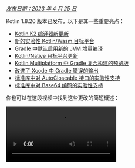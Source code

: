 [//]: # (title: Kotlin 1.8.20 有哪些新特性)

_[发布日期：2023 年 4 月 25 日](releases.md#release-details)_

Kotlin 1.8.20 版本已发布，以下是其一些重要亮点：

* [Kotlin K2 编译器新更新](#new-kotlin-k2-compiler-updates)
* [新的实验性 Kotlin/Wasm 目标平台](#new-kotlin-wasm-target)
* [Gradle 中默认启用新的 JVM 增量编译](#new-jvm-incremental-compilation-by-default-in-gradle)
* [Kotlin/Native 目标平台更新](#update-for-kotlin-native-targets)
* [Kotlin Multiplatform 中 Gradle 复合构建的预览版](#preview-of-gradle-composite-builds-support-in-kotlin-multiplatform)
* [改进了 Xcode 中 Gradle 错误的输出](#improved-output-for-gradle-errors-in-xcode)
* [标准库中对 AutoCloseable 接口的实验性支持](#support-for-the-autocloseable-interface)
* [标准库中对 Base64 编码的实验性支持](#support-for-base64-encoding)

你也可以在这段视频中找到这些更改的简短概述：

<video src="https://www.youtube.com/v/R1JpkpPzyBU" title="Kotlin 1.8.20 有哪些新特性"/>

## IDE 支持

支持 1.8.20 的 Kotlin 插件适用于：

| IDE            | 支持的版本            |
|----------------|-------------------------------|
| IntelliJ IDEA  | 2022.2.x, 2022.3.x,  2023.1.x |
| Android Studio | Flamingo (222)                |

> 为了正确下载 Kotlin 构件和依赖项，请[配置 Gradle 设置](#configure-gradle-settings)以使用 Maven Central 仓库。
>
{style="warning"}

## Kotlin K2 编译器新更新

Kotlin 团队持续稳定 K2 编译器。正如在 [Kotlin 1.7.0 公告](whatsnew17.md#new-kotlin-k2-compiler-for-the-jvm-in-alpha)中提及的，它仍处于 **Alpha** 阶段。
此版本引入了进一步的改进，为迈向 [K2 Beta](https://youtrack.jetbrains.com/issue/KT-52604) 铺平了道路。

从 1.8.20 版本开始，Kotlin K2 编译器：

* 拥有序列化插件的预览版本。
* 为 [JS IR 编译器](js-ir-compiler.md)提供了 Alpha 支持。
* 引入了 [新语言版本 Kotlin 2.0](https://blog.jetbrains.com/kotlin/2023/02/k2-kotlin-2-0/) 的未来版本。

通过以下视频了解新编译器及其优势：

* [每个人都必须了解的全新 Kotlin K2 编译器](https://www.youtube.com/watch?v=iTdJJq_LyoY)
* [全新 Kotlin K2 编译器：专家审阅](https://www.youtube.com/watch?v=db19VFLZqJM)

### 如何启用 Kotlin K2 编译器

要启用并测试 Kotlin K2 编译器，请使用新语言版本以及以下编译器选项：

```bash
-language-version 2.0
```

你可以在 `build.gradle(.kts)` 文件中指定它：

```kotlin
kotlin {
   sourceSets.all {
       languageSettings {
           languageVersion = "2.0"
       }
   }
}
```

之前的 `-Xuse-k2` 编译器选项已被弃用。

> 新 K2 编译器的 Alpha 版本仅适用于 JVM 和 JS IR 项目。
> 它尚不支持 Kotlin/Native 或任何多平台项目。
>
{style="warning"}

### 对新 K2 编译器留下你的反馈

我们非常感谢你提供的任何反馈！

* 直接向 Kotlin Slack 上的 K2 开发者提供反馈 – [获取邀请](https://surveys.jetbrains.com/s3/kotlin-slack-sign-up?_gl=1*ju6cbn*_ga*MTA3MTk5NDkzMC4xNjQ2MDY3MDU4*_ga_9J976DJZ68*MTY1ODMzNzA3OS4xMDAuMS4xNjU4MzQwODEwLjYw)并加入 [#k2-early-adopters](https://kotlinlang.slack.com/archives/C03PK0PE257) 频道。
* 在[我们的问题追踪器](https://kotl.in/issue)上报告你使用新 K2 编译器时遇到的任何问题。
* [启用 **Send usage statistics** 选项](https://www.jetbrains.com/help/idea/settings-usage-statistics.html)以允许 JetBrains 收集有关 K2 使用的匿名数据。

## 语言

随着 Kotlin 的不断发展，我们将在 1.8.20 中引入新语言特性的预览版本：

* [Enum 类 values 函数的现代化高性能替代方案](#a-modern-and-performant-replacement-of-the-enum-class-values-function)
* [与数据类对称的数据对象](#preview-of-data-objects-for-symmetry-with-data-classes)
* [取消对内联类中带有函数体的次构造函数限制的预览](#preview-of-lifting-restriction-on-secondary-constructors-with-bodies-in-inline-classes)

### Enum 类 values 函数的现代化高性能替代方案

> 这项特性是[实验性的](components-stability.md#stability-levels-explained)。
> 它可能随时被删除或更改。需要选择启用（详见下文）。仅用于评估目的。
> 我们非常感谢你在 [YouTrack](https://kotl.in/issue) 上提供反馈。
>
{style="warning"}

Enum 类有一个合成的 `values()` 函数，它返回一个已定义枚举常量的数组。然而，在 Kotlin 和 Java 中，使用数组可能导致[隐藏的性能问题](https://github.com/Kotlin/KEEP/blob/master/proposals/enum-entries.md#examples-of-performance-issues)。
此外，大多数 API 使用集合，这需要最终进行转换。为了解决这些问题，我们为 Enum 类引入了 `entries` 属性，它应该替代 `values()` 函数使用。调用时，`entries` 属性返回一个预分配的不可变 Enum 常量 list。

> `values()` 函数仍然受支持，但我们建议你使用 `entries` 属性来替代。
>
{style="tip"}

```kotlin
enum class Color(val colorName: String, val rgb: String) {
    RED("Red", "#FF0000"),
    ORANGE("Orange", "#FF7F00"),
    YELLOW("Yellow", "#FFFF00")
}

@OptIn(ExperimentalStdlibApi::class)
fun findByRgb(rgb: String): Color? = Color.entries.find { it.rgb == rgb }
```
{validate="false"}

#### 如何启用 entries 属性

要试用这项特性，请选择启用 `@OptIn(ExperimentalStdlibApi)` 并启用 `-language-version 1.9` 编译器选项。在 Gradle 项目中，你可以通过将以下内容添加到 `build.gradle(.kts)` 文件中来完成：

<tabs group="build-script">
<tab title="Kotlin" group-key="kotlin">

```kotlin
tasks
    .withType<org.jetbrains.kotlin.gradle.tasks.KotlinCompilationTask<*>>()
    .configureEach {
        compilerOptions
            .languageVersion
            .set(
                org.jetbrains.kotlin.gradle.dsl.KotlinVersion.KOTLIN_1_9
            )
    }
```

</tab>
<tab title="Groovy" group-key="groovy">

```groovy
tasks
    .withType(org.jetbrains.kotlin.gradle.tasks.KotlinCompilationTask.class)
    .configureEach {
        compilerOptions.languageVersion =
            org.jetbrains.kotlin.gradle.dsl.KotlinVersion.KOTLIN_1_9
    }
```

</tab>
</tabs>

> 从 IntelliJ IDEA 2023.1 开始，如果你已选择启用此特性，则相应的 IDE 检查将通知你从 `values()` 转换为 `entries` 并提供快速修复。
>
{style="tip"}

有关该提案的更多信息，请参见 [KEEP 笔记](https://github.com/Kotlin/KEEP/blob/master/proposals/enum-entries.md)。

### 与数据类对称的数据对象预览

data object 允许你声明具有单例语义和简洁 `toString()` 表示的对象。在此代码片段中，你可以看到将 `data` 关键字添加到对象声明如何提高其 `toString()` 输出的可读性：

```kotlin
package org.example
object MyObject
data object MyDataObject

fun main() {
    println(MyObject) // org.example.MyObject@1f32e575
    println(MyDataObject) // MyDataObject
}
```

特别对于 `sealed` 层次结构（例如 `sealed class` 或 `sealed interface` 层次结构），`data object` 是一个绝佳的选择，因为它们可以方便地与 `data class` 声明一起使用。在此代码片段中，将 `EndOfFile` 声明为 `data object` 而不是普通 `object` 意味着它将获得一个漂亮的 `toString`，而无需手动覆盖它。这与随附的数据类定义保持了对称性。

```kotlin
sealed interface ReadResult
data class Number(val number: Int) : ReadResult
data class Text(val text: Int) : ReadResult
data object EndOfFile : ReadResult

fun main() {
    println(Number(7)) // Number(number=7)
    println(EndOfFile) // EndOfFile
}
```

#### data object 的语义

自 [Kotlin 1.7.20](whatsnew1720.md#improved-string-representations-for-singletons-and-sealed-class-hierarchies-with-data-objects) 的第一个预览版本以来，data object 的语义已经过改进。编译器现在会自动为它们生成多个便利函数：

##### toString

data object 的 `toString()` 函数返回对象的简单名称：

```kotlin
data object MyDataObject {
    val x: Int = 3
}

fun main() {
    println(MyDataObject) // MyDataObject
}
```

##### equals 和 hashCode

data object 的 `equals()` 函数确保所有具有你的 `data object` 类型的对象都被认为是相等的。在大多数情况下，你只会有一个 data object 的单例实例（毕竟，`data object` 声明了一个单例）。然而，在运行时生成相同类型的另一个对象的边缘情况下（例如，通过 `java.lang.reflect` 的平台反射，或者使用底层使用此 API 的 JVM 序列化库），这确保了这些对象被视为相等。

确保只对 `data object` 进行结构化比较（使用 `==` 操作符），而不要进行引用比较（`===` 操作符）。这有助于避免在运行时存在多个 data object 实例时可能遇到的陷阱。以下代码片段说明了这个特殊的边缘情况：

```kotlin
import java.lang.reflect.Constructor

data object MySingleton

fun main() {
    val evilTwin = createInstanceViaReflection()

    println(MySingleton) // MySingleton
    println(evilTwin) // MySingleton

    // Even when a library forcefully creates a second instance of MySingleton, its `equals` method returns true:
    println(MySingleton == evilTwin) // true

    // Do not compare data objects via ===.
    println(MySingleton === evilTwin) // false
}

fun createInstanceViaReflection(): MySingleton {
    // Kotlin reflection does not permit the instantiation of data objects.
    // This creates a new MySingleton instance "by force" (i.e., Java platform reflection)
    // Don't do this yourself!
    return (MySingleton.javaClass.declaredConstructors[0].apply { isAccessible = true } as Constructor<MySingleton>).newInstance()
}
```

生成的 `hashCode()` 函数的行为与 `equals()` 函数一致，因此 data object 的所有运行时实例都具有相同的哈希码。

##### data object 没有 copy 和 componentN 函数

虽然 `data object` 和 `data class` 声明经常一起使用并有一些相似之处，但有些函数是不会为 `data object` 生成的：

因为 `data object` 声明旨在用作单例对象，所以不生成 `copy()` 函数。单例模式将类的实例化限制为单个实例，允许创建实例的副本将违反该限制。

此外，与 `data class` 不同，`data object` 没有任何数据属性。由于尝试[解构](destructure)此类对象没有意义，因此不生成 `componentN()` 函数。

我们非常感谢你在 [YouTrack](https://youtrack.com/issue/KT-4107) 上对此特性提供反馈。

#### 如何启用 data object 预览

要试用这项特性，请启用 `-language-version 1.9` 编译器选项。在 Gradle 项目中，你可以通过将以下内容添加到 `build.gradle(.kts)` 文件中来完成：

<tabs group="build-script">
<tab title="Kotlin" group-key="kotlin">

```kotlin
tasks
    .withType<org.jetbrains.kotlin.gradle.tasks.KotlinCompilationTask<*>>()
    .configureEach {
        compilerOptions
            .languageVersion
            .set(
                org.jetbrains.kotlin.gradle.dsl.KotlinVersion.KOTLIN_1_9
            )
    }
```

</tab>
<tab title="Groovy" group-key="groovy">

```groovy
tasks
    .withType(org.jetbrains.kotlin.gradle.tasks.KotlinCompilationTask.class)
    .configureEach {
        compilerOptions.languageVersion =
            org.jetbrains.kotlin.gradle.dsl.KotlinVersion.KOTLIN_1_9
    }
```

</tab>
</tabs>

### 取消对内联类中带有函数体的次构造函数限制的预览

> 这项特性是[实验性的](components-stability.md#stability-levels-explained)。它可能随时被删除或更改。
> 需要选择启用（详见下文）。仅用于评估目的。我们非常感谢你在 [YouTrack](https://kotl.in/issue) 上对此提供反馈。
>
{style="warning"}

Kotlin 1.8.20 取消了对[内联类](inline-classes.md)中使用带函数体的次构造函数的限制。

内联类以前只允许一个不带 `init` 代码块或次构造函数的公共主构造函数，以保持清晰的初始化语义。结果，无法封装底层值或创建表示某些受限值的内联类。

当 Kotlin 1.4.30 取消对 `init` 代码块的限制时，这些问题得到了解决。现在我们更进一步，在预览模式下允许带有函数体的次构造函数：

```kotlin
@JvmInline
value class Person(private val fullName: String) {
    // Allowed since Kotlin 1.4.30:
    init { 
        check(fullName.isNotBlank()) {
            "Full name shouldn't be empty"
        }
    }

    // Preview available since Kotlin 1.8.20:
    constructor(name: String, lastName: String) : this("$name $lastName") {
        check(lastName.isNotBlank()) {
            "Last name shouldn't be empty"
        }
    }
}
```

#### 如何启用带函数体的次构造函数

要试用这项特性，请启用 `-language-version 1.9` 编译器选项。在 Gradle 项目中，你可以通过将以下内容添加到 `build.gradle(.kts)` 中来完成：

<tabs group="build-script">
<tab title="Kotlin" group-key="kotlin">

```kotlin
tasks
    .withType<org.jetbrains.kotlin.gradle.tasks.KotlinCompilationTask<*>>()
    .configureEach {
        compilerOptions
            .languageVersion
            .set(
                org.jetbrains.kotlin.gradle.dsl.KotlinVersion.KOTLIN_1_9
            )
    }
```

</tab>
<tab title="Groovy" group-key="groovy">

```groovy
tasks
    .withType(org.jetbrains.kotlin.gradle.tasks.KotlinCompilationTask.class)
    .configureEach {
        compilerOptions.languageVersion =
            org.jetbrains.kotlin.gradle.dsl.KotlinVersion.KOTLIN_1_9
    }
```

</tab>
</tabs>

我们鼓励你试用此特性，并在 [YouTrack](https://kotl.in/issue) 中提交所有报告，以帮助我们在 Kotlin 1.9.0 中将其设为默认。

通过 [此 KEEP](https://github.com/Kotlin/KEEP/blob/master/proposals/inline-classes.md) 了解更多关于 Kotlin 内联类的开发信息。

## 新的 Kotlin/Wasm 目标平台

Kotlin/Wasm (Kotlin WebAssembly) 在此版本中进入[实验阶段](components-stability.md#stability-levels-explained)。Kotlin 团队认为 [WebAssembly](https://webassembly.org/) 是一项很有前景的技术，并希望找到更好的方法让你使用它并获得 Kotlin 的所有优势。

WebAssembly 二进制格式是平台独立的，因为它使用自己的虚拟机运行。几乎所有现代浏览器都已支持 WebAssembly 1.0。要设置运行 WebAssembly 的环境，你只需启用 Kotlin/Wasm 所面向的实验性垃圾回收模式。你可以在此处找到详细说明：[如何启用 Kotlin/Wasm](#how-to-enable-kotlin-wasm)。

我们希望强调新的 Kotlin/Wasm 目标平台的以下优点：

* 与 `wasm32` Kotlin/Native 目标平台相比，编译速度更快，因为 Kotlin/Wasm 无需使用 LLVM。
* 与 `wasm32` 目标平台相比，与 JS 的[互操作性](interop)和与浏览器的集成更容易，这得益于 [Wasm 垃圾回收](https://github.com/WebAssembly/gc)。
* 与 Kotlin/JS 和 JavaScript 相比，应用程序启动可能更快，因为 Wasm 具有紧凑且易于解析的字节码。
* 与 Kotlin/JS 和 JavaScript 相比，应用程序运行时性能有所提高，因为 Wasm 是一种静态类型语言。

从 1.8.20 版本开始，你可以在实验性项目中使用 Kotlin/Wasm。
我们开箱即用地为 Kotlin/Wasm 提供了 Kotlin 标准库 (`stdlib`) 和测试库 (`kotlin.test`)。
IDE 支持将在未来的版本中添加。

[在此 YouTube 视频中了解更多关于 Kotlin/Wasm 的信息](https://www.youtube.com/watch?v=-pqz9sKXatw)。

### 如何启用 Kotlin/Wasm

要启用并测试 Kotlin/Wasm，请更新你的 `build.gradle.kts` 文件：

```kotlin
plugins {
    kotlin("multiplatform") version "1.8.20"
}

kotlin {
    wasm {
        binaries.executable()
        browser {
        }
    }
    sourceSets {
        val commonMain by getting
        val commonTest by getting {
            dependencies {
                implementation(kotlin("test"))
            }
        }
        val wasmMain by getting
        val wasmTest by getting
    }
}
```

> 访问[包含 Kotlin/Wasm 示例的 GitHub 版本库](https://github.com/Kotlin/kotlin-wasm-examples)。
>
{style="tip"}

要运行 Kotlin/Wasm 项目，你需要更新目标环境的设置：

<tabs>
<tab title="Chrome">

* 对于 109 版本：

  使用 `--js-flags=--experimental-wasm-gc` 命令行实参运行应用程序。

* 对于 110 或更高版本：

    1. 在浏览器中打开 `chrome://flags/#enable-webassembly-garbage-collection`。
    2. 启用 **WebAssembly Garbage Collection**。
    3. 重启你的浏览器。

</tab>
<tab title="Firefox">

对于 109 或更高版本：

1. 在浏览器中打开 `about:config`。
2. 启用 `javascript.options.wasm_function_references` 和 `javascript.options.wasm_gc` 选项。
3. 重启你的浏览器。

</tab>
<tab title="Edge">

对于 109 或更高版本：

使用 `--js-flags=--experimental-wasm-gc` 命令行实参运行应用程序。

</tab>
</tabs>

### 对 Kotlin/Wasm 留下你的反馈

我们非常感谢你提供的任何反馈！

* 直接向 Kotlin Slack 上的开发者提供反馈 – [获取邀请](https://surveys.jetbrains.com/s3/kotlin-slack-sign-up?_gl=1*ju6cbn*_ga*MTA3MTk5NDkzMC4xNjQ2MDY3MDU4*_ga_9J976DJZ68*MTY1ODMzNzA3OS4xMDAuMS4xNjU4MzQwODEwLjYw)并加入 [#webassembly](https://kotlinlang.slack.com/archives/CDFP59223) 频道。
* 在 [此 YouTrack 问题](https://youtrack.jetbrains.com/issue/KT-56492)上报告你使用 Kotlin/Wasm 时遇到的任何问题。

## Kotlin/JVM

Kotlin 1.8.20 引入了 [Java 合成属性引用的预览](#preview-of-java-synthetic-property-references)，
以及[默认情况下 kapt 存根生成任务中对 JVM IR 后端的支持](#support-for-the-jvm-ir-backend-in-kapt-stub-generating-task-by-default)。

### Java 合成属性引用的预览

> 这项特性是[实验性的](components-stability.md#stability-levels-explained)。
> 它可能随时被删除或更改。仅用于评估目的。
> 我们非常感谢你在 [YouTrack](https://kotl.in/issue) 上对此提供反馈。
>
{style="warning"}

Kotlin 1.8.20 引入了创建 Java 合成属性引用的能力，例如，对于以下 Java 代码：

```java
public class Person {
    private String name;
    private int age;

    public Person(String name, int age) {
        this.name = name;
        this.age = age;
    }

    public String getName() {
        return name;
    }

    public int getAge() {
        return age;
    }
}
```

Kotlin 一直允许你编写 `person.age`，其中 `age` 是一个合成属性。
现在，你也可以创建对 `Person::age` 和 `person::age` 的引用。`name` 也同样适用。

```kotlin
val persons = listOf(Person("Jack", 11), Person("Sofie", 12), Person("Peter", 11))
    persons
        // Call a reference to Java synthetic property:
        .sortedBy(Person::age)
        // Call Java getter via the Kotlin property syntax:
        .forEach { person -> println(person.name) }
```
{validate="false"}

#### 如何启用 Java 合成属性引用

要试用这项特性，请启用 `-language-version 1.9` 编译器选项。
在 Gradle 项目中，你可以通过将以下内容添加到 `build.gradle(.kts)` 中来完成：

<tabs group="build-script">
<tab title="Kotlin" group-key="kotlin">

```kotlin
tasks
    .withType<org.jetbrains.kotlin.gradle.tasks.KotlinCompilationTask<*>>()
    .configureEach {
        compilerOptions
            .languageVersion
            .set(
                org.jetbrains.kotlin.gradle.dsl.KotlinVersion.KOTLIN_1_9
            )
    }
```

</tab>
<tab title="Groovy" group-key="groovy">

```groovy
tasks
    .withType(org.jetbrains.kotlin.gradle.tasks.KotlinCompilationTask.class)
    .configureEach {
        compilerOptions.languageVersion =
            org.jetbrains.kotlin.gradle.dsl.KotlinVersion.KOTLIN_1_9
    }
```

</tab>
</tabs>

### 默认情况下 kapt 存根生成任务中对 JVM IR 后端的支持

在 Kotlin 1.7.20 中，我们引入了[在 kapt 存根生成任务中对 JVM IR 后端的支持](whatsnew1720.md#support-for-the-jvm-ir-backend-in-kapt-stub-generating-task)。从本版本开始，这项支持默认生效。你不再需要
在 `gradle.properties` 中指定 `kapt.use.jvm.ir=true` 来启用它。
我们非常感谢你在 [YouTrack](https://youtrack.jetbrains.com/issue/KT-49682) 上对此特性提供反馈。

## Kotlin/Native

Kotlin 1.8.20 包含对支持的 Kotlin/Native 目标平台、与 Objective-C 的[互操作性](interop)以及 CocoaPods Gradle 插件改进等更新：

* [Kotlin/Native 目标平台更新](#update-for-kotlin-native-targets)
* [旧内存管理器的弃用](#deprecation-of-the-legacy-memory-manager)
* [支持带有 @import 指令的 Objective-C 头文件](#support-for-objective-c-headers-with-import-directives)
* [Cocoapods Gradle 插件中支持仅链接模式](#support-for-the-link-only-mode-in-cocoapods-gradle-plugin)
* [在 UIKit 中将 Objective-C 扩展作为类成员导入](#import-objective-c-extensions-as-class-members-in-uikit)
* [重新实现编译器中的编译器缓存管理](#reimplementation-of-compiler-cache-management-in-the-compiler)
* [Cocoapods Gradle 插件中 `useLibraries()` 的弃用](#deprecation-of-uselibraries-in-cocoapods-gradle-plugin)
  
### Kotlin/Native 目标平台更新
  
Kotlin 团队决定重新审视 Kotlin/Native 支持的[目标平台](target)列表，将其分为不同的层级，并从 Kotlin 1.8.20 开始弃用其中一些。
请参见 [Kotlin/Native 目标平台支持](native-target-support.md)部分，了解受支持和已弃用目标平台的完整列表。

以下目标平台已随 Kotlin 1.8.20 弃用，并将在 1.9.20 中移除：

* `iosArm32`
* `watchosX86`
* `wasm32`
* `mingwX86`
* `linuxArm32Hfp`
* `linuxMips32`
* `linuxMipsel32`

至于其余目标平台，现在有三种支持层级，取决于 Kotlin/Native 编译器对其支持和测试的程度。
一个目标平台可以被移动到不同的层级。例如，我们将尽最大努力在未来为 `iosArm64` 提供全面支持，因为它对 [Kotlin Multiplatform](https://www.jetbrains.com/help/kotlin-multiplatform-dev/get-started.html) 很重要。

如果你是库作者，这些目标平台层级可以帮助你决定在 CI 工具上测试哪些目标平台以及跳过哪些。
Kotlin 团队在开发官方 Kotlin 库（例如 [kotlinx.coroutines](coroutines-guide.md)）时将采用相同的方法。

请查看我们的[博客文章](https://blog.jetbrains.com/kotlin/2023/02/update-regarding-kotlin-native-targets/)，了解这些更改的原因。

### 旧内存管理器的弃用

从 1.8.20 开始，旧内存管理器已被弃用，并将在 1.9.20 中移除。
[新内存管理器](native-memory-manager.md)在 1.7.20 中默认启用，并已获得进一步的稳定性更新和性能改进。

如果你仍在使用旧内存管理器，请从 `gradle.properties` 中移除 `kotlin.native.binary.memoryModel=strict` 选项，并遵循我们的[迁移指南](native-migration-guide.md)进行必要的更改。

新内存管理器不支持 `wasm32` 目标平台。该目标平台也[从本版本开始](#update-for-kotlin-native-targets)弃用，并将在 1.9.20 中移除。

### 支持带有 @import 指令的 Objective-C 头文件

> 这项特性是[实验性的](components-stability.md#stability-levels-explained)。
> 它可能随时被删除或更改。需要选择启用（详见下文）。仅用于评估目的。
> 我们非常感谢你在 [YouTrack](https://kotl.in/issue) 上对此提供反馈。
>
{style="warning"}

Kotlin/Native 现在可以导入带有 `@import` 指令的 Objective-C 头文件。这项特性对于使用具有自动生成 Objective-C 头文件的 Swift 库，或用 Swift 编写的 CocoaPods 依赖项的类非常有用。

以前，cinterop 工具无法分析通过 `@import` 指令依赖于 Objective-C 模块的头文件。原因是它缺少对 `-fmodules` 选项的支持。

从 Kotlin 1.8.20 开始，你可以使用带有 `@import` 的 Objective-C 头文件。为此，请在定义文件中将 `-fmodules` 选项作为 `compilerOpts` 传递给编译器。
如果你使用 [CocoaPods 集成](https://www.jetbrains.com/help/kotlin-multiplatform-dev/multiplatform-cocoapods-overview.html)，请在 `pod()` 函数的配置代码块中指定 cinterop 选项，如下所示：

```kotlin
kotlin {
    ios()

    cocoapods {
        summary = "CocoaPods test library"
        homepage = "https://github.com/JetBrains/kotlin"

        ios.deploymentTarget = "13.5"

        pod("PodName") {
            extraOpts = listOf("-compiler-option", "-fmodules")
        }
    }
}
```

这是一项[备受期待的特性](https://youtrack.jetbrains.com/issue/KT-39120)，我们欢迎你在 [YouTrack](https://kotl.in/issue) 上提供反馈，以帮助我们在未来的版本中将其设为默认。

### Cocoapods Gradle 插件中支持仅链接模式

使用 Kotlin 1.8.20，你可以仅将 Pod 依赖项与动态 framework 用于链接，而无需生成 cinterop 绑定。
当 cinterop 绑定已生成时，这可能会派上用场。

考虑一个包含 2 个模块的[项目](project)：一个库和一个应用。该库依赖于一个 Pod，但不生成 framework，
只生成一个 `.klib`。该应用依赖于该库并生成一个动态 framework。
在这种情况下，你需要将此 framework 与该库依赖的 Pods 链接，
但你不需要 cinterop 绑定，因为它们已经为该库生成了。

要启用该特性，请在添加 Pod [依赖项](dependency)时使用 `linkOnly` 选项或构建器属性：

```kotlin
cocoapods {
    summary = "CocoaPods test library"
    homepage = "https://github.com/JetBrains/kotlin"

    pod("Alamofire", linkOnly = true) {
        version = "5.7.0"
    }
}
```

> 如果你将此选项与静态 framework 一起使用，它将完全移除 Pod [依赖项](dependency)，因为 Pods 不用于静态 framework 链接。
>
{style="note"}

### 在 UIKit 中将 Objective-C 扩展作为类成员导入

自 Xcode 14.1 以来，Objective-C 类中的一些[方法](method)已移至类别成员。这导致生成了不同的 Kotlin API，并且这些[方法](method)被作为 Kotlin [扩展](extension)而不是[方法](method)导入。

在使用 UIKit [覆盖](override)[方法](method)时，你可能因此遇到了问题。例如，在 Kotlin 中对 UIVIew 进行子类化时，无法[覆盖](override) `drawRect()` 或 `layoutSubviews()` [方法](method)。

从 1.8.20 开始，与 NSView 和 UIView 类在相同头文件中[声明](declare)的类别成员将作为这些类的成员导入。
这意味着从 NSView 和 UIView 子类化的[方法](method)可以像任何其他[方法](method)一样轻松地被[覆盖](override)。

如果一切顺利，我们计划默认对所有 Objective-C 类启用此行为。

### 重新实现编译器中的编译器缓存管理

为了加速编译器缓存的演进，我们已将编译器缓存管理从 Kotlin Gradle 插件转移到 Kotlin/Native 编译器。
这为几项重要改进扫清了障碍，包括与[编译](compilation)时间 和编译器缓存灵活性相关的改进。

如果你遇到问题并需要恢复旧行为，请使用 `kotlin.native.cacheOrchestration=gradle` Gradle 属性。

我们非常感谢你在 [YouTrack](https://kotl.in/issue) 上对此提供反馈。

### Cocoapods Gradle 插件中 `useLibraries()` 的弃用

Kotlin 1.8.20 开始弃用用于静态库的 [CocoaPods 集成](https://www.jetbrains.com/help/kotlin-multiplatform-dev/multiplatform-cocoapods-overview.html)中的 `useLibraries()` 函数。

我们引入 `useLibraries()` 函数是为了允许对包含静态库的 Pod 进行[依赖项](dependency)引用。随着时间的推移，这种情况变得非常罕见。大多数 Pod 通过源代码分发，而 Objective-C framework 或 XCFramework 是二进制分发的常见选择。

由于此函数不受欢迎，并且它会产生复杂化 Kotlin CocoaPods Gradle 插件开发的问题，我们已决定弃用它。

有关 framework 和 XCFramework 的更多信息，请参见[构建最终原生二进制文件](https://www.jetbrains.com/help/kotlin-multiplatform-dev/multiplatform-build-native-binaries.html)。

## Kotlin Multiplatform

Kotlin 1.8.20 旨在通过以下对 Kotlin Multiplatform 的更新来改善开发者体验：

* [设置源代码集层次结构的新方法](#new-approach-to-source-set-hierarchy)
* [Kotlin Multiplatform 中 Gradle 复合构建支持的预览](#preview-of-gradle-composite-builds-support-in-kotlin-multiplatform)
* [改进了 Xcode 中 Gradle 错误的输出](#improved-output-for-gradle-errors-in-xcode)

### 源代码集层次结构的新方法

> 源代码集层次结构的新方法是[实验性的](components-stability.md#stability-levels-explained)。
> 它可能会在未来的 Kotlin 版本中在不提前通知的情况下更改。需要选择启用（详见下文）。
> 我们非常感谢你在 [YouTrack](https://kotl.in/issue) 中提供反馈。
>
{style="warning"}

Kotlin 1.8.20 提供了一种在多平台项目中设置源代码集层次结构的新方法——默认目标层次结构。
新方法旨在取代像 `ios` 这样的目标快捷方式，这些快捷方式存在[设计缺陷](#why-replace-shortcuts)。

默认目标层次结构背后的思想很简单：你[显式](explicit)[声明](declare)项目[编译](compilation)到的所有[目标平台](target)，而 Kotlin Gradle 插件会根据指定的[目标平台](target)自动创建共享源代码集。

#### 设置你的项目

考虑这个简单的多平台移动应用程序示例：

```kotlin
@OptIn(ExperimentalKotlinGradlePluginApi::class)
kotlin {
    // Enable the default target hierarchy:
    targetHierarchy.default()

    android()
    iosArm64()
    iosSimulatorArm64()
}
```

你可以将默认目标层次结构视为所有可能目标平台及其共享源代码集的模板。
当你在代码中[声明](declare)最终目标平台 `android`、`iosArm64` 和 `iosSimulatorArm64` 时，Kotlin Gradle 插件会从模板中找到合适的共享源代码集并为你创建它们。
最终的层次结构如下所示：

![An example of using the default target hierarchy](default-hierarchy-example.svg){thumbnail="true" width="350" thumbnail-same-file="true"}

绿色源代码集是实际创建并存在于[项目](project)中的，而默认模板中的灰色源代码集则被忽略。
如你所见，Kotlin Gradle 插件没有创建 `watchos` 源代码集，例如，因为[项目](project)中没有 watchOS 目标平台。

如果你添加一个 watchOS 目标平台，例如 `watchosArm64`，`watchos` 源代码集将被创建，并且来自 `apple`、`native` 和 `common` 源代码集的代码也将[编译](compilation)到 `watchosArm64`。

你可以在[文档](https://www.jetbrains.com/help/kotlin-multiplatform-dev/multiplatform-hierarchy.html#default-hierarchy-template)中找到默认目标层次结构的完整方案。

> 在此示例中，`apple` 和 `native` 源代码集仅[编译](compilation)到 `iosArm64` 和 `iosSimulatorArm64` 目标平台。
> 因此，尽管名称如此，它们仍可访问完整的 iOS API。
> 这对于像 `native` 这样的源代码集来说可能有些反直觉，因为你可能期望只有在所有[原生](native)目标平台上可用的 API 才能在此源代码集中访问。
> 此行为在未来可能会改变。
>
{style="note"}

#### 为何取代快捷方式 {initial-collapse-state="collapsed" collapsible="true"}

创建源代码集层次结构可能冗长、容易出错且对初学者不友好。我们之前的解决方案是引入像 `ios` 这样的快捷方式，它们为你创建了部分层次结构。
然而，事实证明，使用快捷方式存在一个巨大的设计缺陷：它们难以更改。

以 `ios` 快捷方式为例。它只创建 `iosArm64` 和 `iosX64` 目标平台，这可能会令人困惑，并在需要 `iosSimulatorArm64` 目标平台的基于 M1 的主机上工作时导致问题。
然而，添加 `iosSimulatorArm64` 目标平台对用户[项目](project)来说可能是一个非常具有破坏性的更改：

* 在 `iosMain` 源代码集中使用的所有[依赖项](dependency)都必须支持 `iosSimulatorArm64` 目标平台；否则，[依赖项](dependency)解析将失败。
* 添加新目标平台时，`iosMain` 中使用的一些[原生](native) API 可能会消失（尽管在 `iosSimulatorArm64` 的情况下不太可能）。
* 在某些情况下，例如在你的基于 Intel 的 MacBook 上编写一个小型宠物[项目](project)时，你甚至可能不需要此更改。

很明显，快捷方式并未解决配置层次结构的问题，这就是我们停止添加新快捷方式的原因。

默认目标层次结构乍看起来可能与快捷方式相似，但它们有一个关键区别：**用户必须[显式](explicit)指定目标平台集**。
此集合[定义](define)了你的[项目](project)如何[编译](compilation)和发布，以及它如何参与[依赖项](dependency)解析。
由于此集合是固定的，因此 Kotlin Gradle 插件的默认配置更改应该会显著减少生态系统中的困扰，并且提供工具辅助迁移将变得更加容易。

#### 如何启用默认层次结构

这项新[特性](feature)是[实验性的](components-stability.md#stability-levels-explained)。对于 Kotlin Gradle [构建](build)脚本，
你需要选择启用 `@OptIn(ExperimentalKotlinGradlePluginApi::class)`。

有关更多信息，请参见[分层项目结构](https://www.jetbrains.com/help/kotlin-multiplatform-dev/multiplatform-hierarchy.html#default-hierarchy-template)。

#### 留下反馈

这是多平台[项目](project)的一项重大变更。我们非常感谢你的[反馈](https://kotl.in/issue)，以帮助我们做得更好。

### Kotlin Multiplatform 中 Gradle 复合构建支持的预览

> 自 Kotlin Gradle Plugin 1.8.20 起，此[特性](feature)已在 Gradle [构建](build)中得到支持。对于 IDE 支持，请使用 IntelliJ IDEA
> 2023.1 Beta 2 (231.8109.2) 或更高版本，以及带有任何 Kotlin IDE 插件的 Kotlin Gradle 插件 1.8.20。
>
{style="note"}

从 1.8.20 开始，Kotlin Multiplatform 支持 [Gradle 复合构建](https://docs.gradle.org/current/userguide/composite_builds.html)。
复合构建允许你将独立[项目](project)或同一[项目](project)部分的[构建](build)包含到单个[构建](build)中。

由于一些技术挑战，Kotlin Multiplatform 对 Gradle 复合构建的支持一直不完整。
Kotlin 1.8.20 包含了改进支持的预览版，该版本应该适用于更广泛的[项目](project)类型。
要试用它，请将以下选项添加到你的 `gradle.properties` 中：

```none
kotlin.mpp.import.enableKgpDependencyResolution=true
```

此选项启用了新导入模式的预览。除了对复合[构建](build)的支持外，它还提供了更流畅的多平台[项目](project)导入体验，
因为我们包含了主要的错误修复和改进，以使导入更加稳定。

#### 已知问题

它仍然是一个需要进一步稳定的预览版本，你在导入过程中可能会遇到一些问题。以下是我们计划在 Kotlin 1.8.20 最终发布之前修复的一些已知问题：

* 目前还没有适用于 IntelliJ IDEA 2023.1 EAP 的 Kotlin 1.8.20 插件。尽管如此，你仍然可以将 Kotlin Gradle 插件版本设置为 1.8.20 并在该 IDE 中试用复合[构建](build)。
* 如果你的[项目](project)包含带有指定 `rootProject.name` 的[构建](build)，复合[构建](build)可能无法解析 Kotlin 元数据。有关解决方法和详细信息，请参见此 [Youtrack 问题](https://youtrack.jetbrains.com/issue/KT-56536)。

我们鼓励你试用此特性，并在 [YouTrack](https://kotl.in/issue) 上提交所有报告，以帮助我们在 Kotlin 1.9.0 中将其设为默认。

### 改进了 Xcode 中 Gradle 错误的输出

如果你在 Xcode 中[构建](build)多平台[项目](project)时遇到问题，你可能会遇到“Command PhaseScriptExecution failed with a nonzero exit code”错误。
此消息表明 Gradle 调用失败，但在尝试检测问题时帮助不大。

从 Kotlin 1.8.20 开始，Xcode 可以解析 Kotlin/Native 编译器的输出。此外，如果 Gradle [构建](build)失败，你将在 Xcode 中看到来自根本原因异常的附加错误消息。在大多数情况下，
这将有助于识别根本问题。

![Improved output for Gradle errors in Xcode](xcode-gradle-output.png){width=700}

新行为默认对用于 Xcode 集成的标准 Gradle [任务](task)启用，
例如 `embedAndSignAppleFrameworkForXcode`，它可将多平台[项目](project)中的 iOS framework 连接到 Xcode 中的 iOS [应用程序](application)。
它也可以通过 `kotlin.native.useXcodeMessageStyle` Gradle 属性启用（或禁用）。

## Kotlin/JavaScript

Kotlin 1.8.20 改变了 TypeScript [定义](definition)的生成方式。它还包括一项旨在改善你的调试体验的更改：

* [从 Gradle 插件中移除 Dukat 集成](#removal-of-dukat-integration-from-gradle-plugin)
* [源代码映射中的 Kotlin 变量和函数名称](#kotlin-variable-and-function-names-in-source-maps)
* [选择启用 TypeScript 定义文件的生成](#opt-in-for-generation-of-typescript-definition-files)

### 从 Gradle 插件中移除 Dukat 集成

在 Kotlin 1.8.20 中，我们已将[实验性](components-stability.md#stability-levels-explained) Dukat
集成从 Kotlin/JavaScript Gradle 插件中移除。Dukat 集成支持将 TypeScript [声明](declaration)文件 (`.d.ts`) 自动转换为 Kotlin 外部[声明](declaration)。

你仍然可以使用我们的 [Dukat 工具](https://github.com/Kotlin/dukat)将 TypeScript [声明](declaration)文件 (`.d.ts`) 转换为 Kotlin 外部[声明](declaration)。

> Dukat 工具是[实验性的](components-stability.md#stability-levels-explained)。
> 它可能随时被删除或更改。
>
{style="warning"}

### 源代码映射中的 Kotlin 变量和函数名称

为了帮助调试，我们引入了将你在 Kotlin 代码中为变量和[函数](function)[声明](declare)的名称添加到源代码映射中的功能。
在 1.8.20 之前，这些名称在源代码映射中不可用，因此在调试器中，你总是看到生成的 JavaScript 的变量和[函数](function)名称。

你可以通过在 Gradle 文件 `build.gradle.kts` 中使用 `sourceMapNamesPolicy` 或
`-source-map-names-policy` 编译器选项来配置要添加的内容。下表列出了可能的设置：

| 设置                 | 描述                                                   | 示例输出                    |
|-------------------------|---------------------------------------------------------------|-----------------------------------|
| `simple-names`          | 添加变量名称和简单的函数名称。（默认） | `main`                            |
| `fully-qualified-names` | 添加变量名称和完全限定的函数名称。  | `com.example.kjs.playground.main` |
| `no`                    | 不添加变量或函数名称。                      | 不适用 |

请参见 `build.gradle.kts` 文件中的示例配置：

```kotlin
tasks.withType<org.jetbrains.kotlin.gradle.tasks.Kotlin2JsCompile>().configureEach {
    compilercompileOptions.sourceMapNamesPolicy.set(org.jetbrains.kotlin.gradle.dsl.JsSourceMapNamesPolicy.SOURCE_MAP_NAMES_POLICY_FQ_NAMES) // or SOURCE_MAP_NAMES_POLICY_NO, or SOURCE_MAP_NAMES_POLICY_SIMPLE_NAMES
}
```
{validate="false"}

基于 Chromium 的浏览器中提供的调试工具可以从你的源代码映射中获取原始 Kotlin 名称，以提高堆栈跟踪的可读性。祝你调试愉快！

> 源代码映射中添加变量和[函数](function)名称是[实验性的](components-stability.md#stability-levels-explained)。
> 它可能随时被删除或更改。
>
{style="warning"}

### 选择启用 TypeScript 定义文件的生成

以前，如果你有一个生成可执行文件 (`binaries.executable()`) 的[项目](project)，Kotlin/JS IR 编译器会收集任何带有 `@JsExport` 标记的[顶层](top-level)[声明](declaration)，并自动在 `.d.ts` 文件中生成 TypeScript [定义](definition)。

由于这并非对每个[项目](project)都适用，因此我们在 Kotlin 1.8.20 中更改了行为。如果你想生成 TypeScript [定义](definition)，你必须在 Gradle [构建](build)文件中[显式](explicit)配置此项。
将 `generateTypeScriptDefinitions()` 添加到你的 `build.gradle.kts.file` 中[`js` 部分](js-project-setup.md#execution-environments)。例如：

```kotlin
kotlin {
    js {
        binaries.executable()
        browser {
        }
        generateTypeScriptDefinitions()
    }
}
```
{validate="false"}

> TypeScript [定义](definition) (`d.ts`) 的生成是[实验性的](components-stability.md#stability-levels-explained)。它可能随时被删除或更改。
>
{style="warning"}

## Gradle

Kotlin 1.8.20 完全兼容 Gradle 6.8 到 7.6 版本，除了[多平台插件中的一些特殊情况](https://youtrack.jetbrains.com/issue/KT-55751)。
你也可以使用最新的 Gradle 版本，但如果你这样做，
请记住你可能会遇到弃用警告或某些新的 Gradle [特性](feature)可能无法工作。

此版本带来了以下更改：

* [Gradle 插件版本新对齐方式](#new-gradle-plugins-versions-alignment)
* [Gradle 中默认启用新的 JVM 增量编译](#new-jvm-incremental-compilation-by-default-in-gradle)
* [编译任务输出的精确备份](#precise-backup-of-compilation-tasks-outputs)
* [所有 Gradle 版本都可延迟创建 Kotlin/JVM 任务](#lazy-kotlin-jvm-tasks-creation-for-all-gradle-versions)
* [编译任务 destinationDirectory 的非默认位置](#non-default-location-of-compile-tasks-destinationdirectory)
* [选择退出向 HTTP 统计服务报告编译器实参的能力](#ability-to-opt-out-from-reporting-compiler-arguments-to-an-http-statistics-service)

### Gradle 插件版本新对齐方式

Gradle 提供了一种方法来确保必须协同工作的[依赖项](dependency)在其版本上始终[对齐](https://docs.gradle.org/current/userguide/dependency_version_alignment.html#aligning_versions_natively_with_gradle)。
Kotlin 1.8.20 也采用了这种方法。它默认工作，因此你无需更改或更新配置即可启用它。
此外，你不再需要通过[此变通方法来解决 Kotlin Gradle 插件的传递依赖项](whatsnew18.md#resolution-of-kotlin-gradle-plugins-transitive-dependencies)。

我们非常感谢你在 [YouTrack](https://youtrack.jetbrains.com/issue/KT-54691) 上对此特性提供反馈。

### Gradle 中默认启用新的 JVM 增量编译

增量[编译](compilation)的新方法（[自 Kotlin 1.7.0 起可用](whatsnew17.md#a-new-approach-to-incremental-compilation)）现在默认工作。
你不再需要在 `gradle.properties` 中指定 `kotlin.incremental.useClasspathSnapshot=true` 来启用它。

我们非常感谢你对此的反馈。你可以在 YouTrack 中[提交一个问题](https://kotl.in/issue)。

### 编译任务输出的精确备份

> 编译任务输出的精确备份是[实验性的](components-stability.md#stability-levels-explained)。
> 要使用它，请将 `kotlin.compiler.preciseCompilationResultsBackup=true` 添加到 `gradle.properties` 中。
> 我们非常感谢你在 [YouTrack](https://kotl.in/issue/experimental-ic-optimizations) 上对此提供反馈。
>
{style="warning"}

从 Kotlin 1.8.20 开始，你可以启用精确备份，只有 Kotlin 在[增量编译](gradle-compilation-and-caches.md#incremental-compilation)中重新[编译](compilation)的类才会被备份。
完整备份和精确备份都有助于在[编译](compilation)错误后再次增量运行[构建](build)。精确备份还可以节省[构建](build)时间。
在大型[项目](project)中，或者如果许多[任务](task)正在进行备份，完整备份可能会花费**显著的**[构建](build)时间，特别是当[项目](project)位于慢速 HDD 上时。

这项优化是实验性的。你可以通过将 `kotlin.compiler.preciseCompilationResultsBackup` Gradle 属性添加到 `gradle.properties` 文件中来启用它：

```none
kotlin.compiler.preciseCompilationResultsBackup=true
```

#### JetBrains 中精确备份用法的示例 {initial-collapse-state="collapsed" collapsible="true"}

在下面的图表中，你可以看到与完整备份相比使用精确备份的示例：

![Comparison of full and precise backups](comparison-of-full-and-precise-backups.png){width=700}

第一个和第二个图表显示了 Kotlin [项目](project)中精确备份如何影响 Kotlin Gradle 插件的[构建](build)：

1. 在对许多模块[依赖项](dependency)的模块进行小的 [ABI](https://en.wikipedia.org/wiki/Application_binary_interface) 更改（添加一个新的公共[方法](method)）之后。
2. 在对没有其他模块[依赖项](dependency)的模块进行小的非 ABI 更改（添加一个私有[函数](function)）之后。

第三个图表显示了在 [Space](https://www.jetbrains.com/space/) [项目](project)中，在对许多模块[依赖项](dependency)的 Kotlin/JS 模块进行小的非 ABI 更改（添加一个私有[函数](function)）之后，精确备份如何影响 Web 前端的[构建](build)。

这些测量是在配备 Apple M1 Max CPU 的计算机上进行的；不同的计算机将产生略有不同的结果。影响性能的因素包括但不限于：

* [Kotlin daemon](gradle-compilation-and-caches.md#the-kotlin-daemon-and-how-to-use-it-with-gradle) 和 [Gradle daemon](https://docs.gradle.org/current/userguide/gradle_daemon.html) 的“预热”程度。
* 磁盘的速度。
* CPU 型号及其繁忙程度。
* 哪些模块受更改影响以及这些模块的大小。
* 更改是 ABI 还是非 ABI。

#### 使用构建报告评估优化 {initial-collapse-state="collapsed" collapsible="true"}

要估算优化对你的计算机在你的[项目](project)和场景中的影响，
你可以使用 [Kotlin [构建](build)报告](gradle-compilation-and-caches.md#build-reports)。
通过将以下属性添加到你的 `gradle.properties` 文件中，启用文本文件格式的报告：

```none
kotlin.build.report.output=file
```

以下是启用精确备份前报告相关部分的示例：

```none
Task ':kotlin-gradle-plugin:compileCommonKotlin' finished in 0.59 s
<...>
Time metrics:
 Total Gradle task time: 0.59 s
 Task action before worker execution: 0.24 s
  Backup output: 0.22 s // Pay attention to this number 
<...>
```

以下是启用精确备份后报告相关部分的示例：

```none
Task ':kotlin-gradle-plugin:compileCommonKotlin' finished in 0.46 s
<...>
Time metrics:
 Total Gradle task time: 0.46 s
 Task action before worker execution: 0.07 s
  Backup output: 0.05 s // The time has reduced
 Run compilation in Gradle worker: 0.32 s
  Clear jar cache: 0.00 s
  Precise backup output: 0.00 s // Related to precise backup
  Cleaning up the backup stash: 0.00 s // Related to precise backup
<...>
```

### 所有 Gradle 版本都可延迟创建 Kotlin/JVM 任务

对于在 Gradle 7.3+ 上使用 `org.jetbrains.kotlin.gradle.jvm` 插件的[项目](project)，Kotlin Gradle 插件不再急切地创建和配置[任务](task) `compileKotlin`。
在较低的 Gradle 版本上，它只是注册所有[任务](task)并且在空运行时不配置它们。
现在在使用 Gradle 7.3+ 时也存在相同的行为。

### 编译任务 destinationDirectory 的非默认位置

如果执行以下任一操作，请更新你的[构建](build)脚本并添加一些额外的代码：

* [覆盖](override) Kotlin/JVM `KotlinJvmCompile`/`KotlinCompile` [任务](task)的 `destinationDirectory` 位置。
* 使用已弃用的 Kotlin/JS/Non-IR [变体](gradle-plugin-variants.md)并[覆盖](override) `Kotlin2JsCompile` [任务](task)的 `destinationDirectory`。

你需要在 JAR 文件中将 `sourceSets.main.kotlin.classesDirectories` [显式](explicit)添加到 `sourceSets.main.outputs`：

```groovy
tasks.jar(type: Jar) {
    from sourceSets.main.outputs
    from sourceSets.main.kotlin.classesDirectories
}
```

### 选择退出向 HTTP 统计服务报告编译器实参的能力

你现在可以控制 Kotlin Gradle 插件是否应在 HTTP [构建](build)报告中包含编译器[实参](argument)。
有时，你可能不需要插件报告这些[实参](argument)。如果一个[项目](project)包含许多模块，
报告中的编译器[实参](argument)可能会非常庞大且帮助不大。现在有一种方法可以禁用它，从而节省内存。
在你的 `gradle.properties` 或 `local.properties` 中，使用 `kotlin.build.report.include_compiler_arguments=(true|false)` 属性。

我们非常感谢你在 [YouTrack](https://youtrack.jetbrains.com/issue/KT-55323/) 上对此特性提供反馈。

## 标准库

Kotlin 1.8.20 添加了各种新的[特性](feature)，其中包括一些对 Kotlin/Native 开发特别有用的[特性](feature)：

* [支持 AutoCloseable 接口](#support-for-the-autocloseable-interface)
* [支持 Base64 编码和解码](#support-for-base64-encoding)
* [支持 Kotlin/Native 中的 @Volatile](#support-for-volatile-in-kotlin-native)
* [修复 Kotlin/Native 中使用正则表达式时的堆栈溢出错误](#bug-fix-for-stack-overflow-when-using-regex-in-kotlin-native)

### 支持 AutoCloseable 接口

> 新的 `AutoCloseable` 接口是[实验性的](components-stability.md#stability-levels-explained)，要使用它，
> 你需要选择启用 `@OptIn(ExperimentalStdlibApi::class)` 或编译器[实参](argument) `-opt-in=kotlin.ExperimentalStdlibApi`。
>
{style="warning"}

`AutoCloseable` 接口已添加到公共标准库中，以便你可以使用一个通用的接口来关闭所有库的资源。
在 Kotlin/JVM 中，`AutoCloseable` 接口是 [`java.lang.AutoClosable`](https://docs.oracle.com/javase/8/docs/api/java/lang/AutoCloseable.html) 的别名。

此外，现在包含[扩展](extension)[函数](function) `use()`，它在选定的资源上执行给定的代码块[函数](function)，
然后正确关闭它，无论是否抛出异常。

公共标准库中没有实现 `AutoCloseable` 接口的公共类。在下面的示例中，我们[定义](define)了 `XMLWriter` 接口，并假设存在实现它的资源。
例如，此资源可能是一个打开文件、写入 XML 内容然后关闭它的类。

```kotlin
interface XMLWriter : AutoCloseable {
    fun document(encoding: String, version: String, content: XMLWriter.() -> Unit)
    fun element(name: String, content: XMLWriter.() -> Unit)
    fun attribute(name: String, value: String)
    fun text(value: String)
}

fun writeBooksTo(writer: XMLWriter) {
    writer.use { xml ->
        xml.document(encoding = "UTF-8", version = "1.0") {
            element("bookstore") {
                element("book") {
                    attribute("category", "fiction")
                    element("title") { text("Harry Potter and the Prisoner of Azkaban") }
                    element("author") { text("J. K. Rowling") }
                    element("year") { text("1999") }
                    element("price") { text("29.99") }
                }
                element("book") {
                    attribute("category", "programming")
                    element("title") { text("Kotlin in Action") }
                    element("author") { text("Dmitry Jemerov") }
                    element("author") { text("Svetlana Isakova") }
                    element("year") { text("2017") }
                    element("price") { text("25.19") }
                }
            }
        }
    }
}
```
{validate="false"}

### 支持 Base64 编码

> 新的编码和解码[功能](functionality)是[实验性的](components-stability.md#stability-levels-explained)，
> 要使用它，你需要选择启用 `@OptIn(ExperimentalEncodingApi::class)` 或编译器[实参](argument) `-opt-in=kotlin.io.encoding.ExperimentalEncodingApi`。
>
{style="warning"}

我们已添加对 Base64 编码和解码的支持。我们提供了 3 个类实例，每个实例使用不同的编码方案并显示不同的行为。
使用 `Base64.Default` 实例用于标准 [Base64 编码方案](https://www.rfc-editor.org/rfc/rfc4648#section-4)。

使用 `Base64.UrlSafe` 实例用于[“URL 和文件名安全”](https://www.rfc-editor.org/rfc/rfc4648#section-5)编码方案。

使用 `Base64.Mime` 实例用于 [MIME](https://www.rfc-editor.org/rfc/rfc2045#section-6.8) 编码方案。
当你使用 `Base64.Mime` 实例时，所有编码[函数](function)每隔 76 个字符会插入一个行分隔符。
在解码的情况下，任何非法字符都会被跳过，并且不会抛出异常。

> `Base64.Default` 实例是 `Base64` 类的伴生对象。因此，你可以通过 `Base64.encode()` 和 `Base64.decode()` 调用其[函数](function)，而不是 `Base64.Default.encode()` 和 `Base64.Default.decode()`。
>
{style="tip"}

```kotlin
val foBytes = "fo".map { it.code.toByte() }.toByteArray()
Base64.Default.encode(foBytes) // "Zm8="
// Alternatively:
// Base64.encode(foBytes)

val foobarBytes = "foobar".map { it.code.toByte() }.toByteArray()
Base64.UrlSafe.encode(foobarBytes) // "Zm9vYmFy"

Base64.Default.decode("Zm8=") // foBytes
// Alternatively:
// Base64.decode("Zm8=")

Base64.UrlSafe.decode("Zm9vYmFy") // foobarBytes
```
{validate="false"}

你可以使用附加[函数](function)将字节编码或解码到现有缓冲区中，以及将编码结果附加到提供的 `Appendable` 类型对象。

在 Kotlin/JVM 中，我们还添加了[扩展](extension)[函数](function) `encodingWith()` 和 `decodingWith()`，使你能够使用输入和输出流执行 Base64 编码和解码。

### 支持 Kotlin/Native 中的 @Volatile

> Kotlin/Native 中的 `@Volatile` 是[实验性的](components-stability.md#stability-levels-explained)。
> 它可能随时被删除或更改。需要选择启用（详见下文）。
> 仅用于评估目的。我们非常感谢你在 [YouTrack](https://kotl.in/issue) 上对此提供反馈。
>
{style="warning"}

如果你用 `@Volatile` 注解一个 `var` 属性，那么[幕后字段](backing field)会被标记，
使得对该字段的任何读取或写入都是原子的，并且写入始终对其他线程可见。

在 1.8.20 之前，[`kotlin.jvm.Volatile` 注解](https://kotlinlang.org/api/latest/jvm/stdlib/kotlin.jvm/-volatile/)在公共标准库中可用。
然而，此注解仅在 JVM 中有效。如果你在 Kotlin/Native 中使用它，它将被忽略，这可能导致错误。

在 1.8.20 中，我们引入了一个通用注解 `kotlin.concurrent.Volatile`，你可以在 JVM 和 Kotlin/Native 中使用它。

#### 如何启用

要试用这项特性，请选择启用 `@OptIn(ExperimentalStdlibApi)` 并启用 `-language-version 1.9` 编译器选项。
在 Gradle [项目](project)中，你可以通过将以下内容添加到你的 `build.gradle(.kts)` 文件中来完成：

<tabs group="build-script">
<tab title="Kotlin" group-key="kotlin">

```kotlin
tasks
    .withType<org.jetbrains.kotlin.gradle.tasks.KotlinCompilationTask<*>>()
    .configureEach {
        compilerOptions
            .languageVersion
            .set(
                org.jetbrains.kotlin.gradle.dsl.KotlinVersion.KOTLIN_1_9
            )
    }
```

</tab>
<tab title="Groovy" group-key="groovy">

```groovy
tasks
    .withType(org.jetbrains.kotlin.gradle.tasks.KotlinCompilationTask.class)
    .configureEach {
        compilerOptions.languageVersion =
            org.jetbrains.kotlin.gradle.dsl.KotlinVersion.KOTLIN_1_9
    }
```

</tab>
</tabs>

### 修复 Kotlin/Native 中使用正则表达式时的堆栈溢出错误

在 Kotlin 的早期版本中，如果你的正则表达式输入包含大量字符，即使正则表达式模式非常简单，也可能发生崩溃。
在 1.8.20 中，此问题已得到解决。
有关更多信息，请参见 [KT-46211](https://youtrack.jetbrains.com/issue/KT-46211)。

## 序列化更新

Kotlin 1.8.20 附带了[对 Kotlin K2 编译器的 Alpha 支持](#prototype-serialization-compiler-plugin-for-kotlin-k2-compiler)
并[禁止通过伴生对象进行序列化器定制](#prohibit-implicit-serializer-customization-via-companion-object)。

### 适用于 Kotlin K2 编译器的原型序列化编译器插件

> 对 K2 序列化编译器插件的支持处于 [Alpha](components-stability.md#stability-levels-explained) 阶段。
> 要使用它，请[启用 Kotlin K2 编译器](#how-to-enable-the-kotlin-k2-compiler)。
>
{style="warning"}

从 1.8.20 开始，序列化编译器插件可与 Kotlin K2 编译器配合使用。
试一试，并[与我们分享你的反馈](#leave-your-feedback-on-the-new-k2-compiler)！

### 禁止通过伴生对象进行隐式序列化器定制

目前，可以使用 `@Serializable` 注解将类[声明](declare)为可序列化，同时使用 `@Serializer` 注解在其伴生对象上[声明](declare)自定义序列化器。

例如：

```kotlin
import kotlinx.serialization.*

@Serializable
class Foo(val a: Int) {
    @Serializer(Foo::class)
    companion object {
        // Custom implementation of KSerializer<Foo>
    }
}
```

在这种情况下，从 `@Serializable` 注解中不清楚使用了哪个序列化器。实际上，类 `Foo` 有一个自定义序列化器。

为了防止这种混淆，在 Kotlin 1.8.20 中，我们引入了一个编译器警告，用于检测此场景。
该警告包含一个可能的迁移路径来解决此问题。

如果你在代码中使用了此类构造，我们建议将其更新为以下形式：

```kotlin
import kotlinx.serialization.*

@Serializable(Foo.Companion::class)
class Foo(val a: Int) {
    // Doesn't matter if you use @Serializer(Foo::class) or not
    companion object: KSerializer<Foo> {
        // Custom implementation of KSerializer<Foo>
    }
}
```

通过这种方法，很明显 `Foo` 类使用了在伴生对象中[声明](declare)的自定义序列化器。
有关更多信息，请参见我们的 [YouTrack 工单](https://youtrack.jetbrains.com/issue/KT-54441)。

> 在 Kotlin 2.0 中，我们计划将编译警告提升为编译器错误。
> 如果你看到此警告，我们建议你迁移代码。
>
{style="tip"}

## 文档更新

Kotlin 文档已收到一些显著的更改：

* [Spring Boot 和 Kotlin 入门](jvm-get-started-spring-boot.md) – 创建一个带有数据库的简单[应用程序](application)，并了解更多关于 Spring Boot 和 Kotlin [特性](feature)的信息。
* [作用域函数](scope-functions.md) – 了解如何使用标准库中有用的[作用域函数](scope-functions.md)来简化你的代码。
* [CocoaPods 集成](https://www.jetbrains.com/help/kotlin-multiplatform-dev/multiplatform-cocoapods-overview.html) – 设置一个环境来使用 CocoaPods。

## 安装 Kotlin 1.8.20

### 检测 IDE 版本

[IntelliJ IDEA](https://www.jetbrains.com/idea/download/) 2022.2 和 2022.3 会自动建议将 Kotlin 插件更新到 1.8.20 版本。
IntelliJ IDEA 2023.1 内置了 Kotlin 插件 1.8.20。

Android Studio Flamingo (222) 和 Giraffe (223) 将在下一版本中支持 Kotlin 1.8.20。

新的命令行编译器可在 [GitHub 发布页面](https://github.com/JetBrains/kotlin/releases/tag/v1.8.20)下载。

### 配置 Gradle 设置

为了正确下载 Kotlin [构件](artifact)和[依赖项](dependency)，请更新你的 `settings.gradle(.kts)` 文件
以使用 Maven Central [仓库](repository)：

```kotlin
pluginManagement {
    repositories {
        mavenCentral()
        gradlePluginPortal()
    }
}
```

如果未指定[仓库](repository)，Gradle 将使用已淘汰的 JCenter [仓库](repository)，这可能导致 Kotlin [构件](artifact)相关问题。